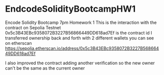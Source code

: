 # EndcodeSolidityBootcampHW1
Encode Solidity Bootcamp 7pm Homework 1
This is the interaction with the contract on Sepolia Testnet
0x5c3B43EBc9358072B3227B56866449DD618ad7Ef
is the contract id
I transferred ownership back and forth with 2 different wallets you can see on etherscan
https://sepolia.etherscan.io/address/0x5c3B43EBc9358072B3227B56866449DD618ad7Ef

I also improved the contract adding another verification so the new owner can't be the same as the current owner
